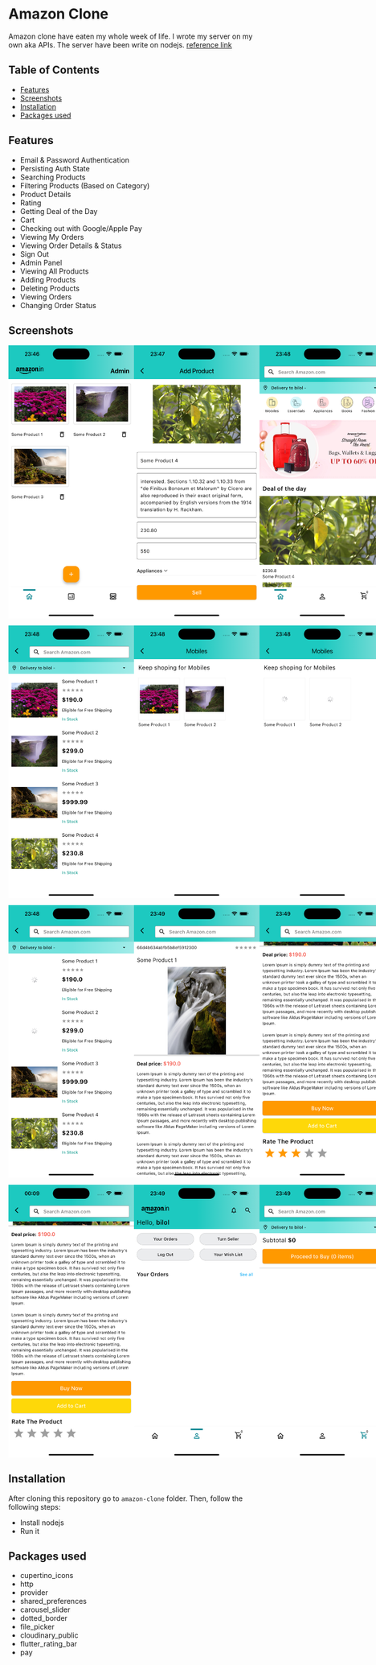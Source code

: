 # Amazon Clone

Amazon clone have eaten my whole week of life.
I wrote my server on my own aka APIs.
The server have been write on nodejs.
[reference link](https://www.youtube.com/watch?v=O3nmP-lZAdg&list=PLlzmAWV2yTgCjoZNF3hLX3puYJir9vSQO&index=3)

## Table of Contents

- [Features](#features)
- [Screenshots](#screenshots)
- [Installation](#installation)
- [Packages used](#packages-used)

## Features

- Email & Password Authentication
- Persisting Auth State
- Searching Products
- Filtering Products (Based on Category)
- Product Details
- Rating
- Getting Deal of the Day
- Cart
- Checking out with Google/Apple Pay
- Viewing My Orders
- Viewing Order Details & Status
- Sign Out
- Admin Panel
- Viewing All Products
- Adding Products
- Deleting Products
- Viewing Orders
- Changing Order Status

## Screenshots

<p style="display: flex;">
  <img src="screenshots/screenshot_admin_posts_screen.png" alt="Sign in" width="250"/>
  <img src="screenshots/screenshot_admin_add_product_screen.png" alt="Sign up" width="250"/>
  <img src="screenshots/screenshot_home_screen.png" alt="Home page" width="250"/>
</p>

<p style="display: flex;">
  <img src="screenshots/screenshot_home_screen_2.png" alt="Blog page" width="250"/>
  <img src="screenshots/screenshot_category_screen.png" alt="Blog page 2" width="250"/>
  <img src="screenshots/screenshot_category_screen_2.png" alt="Blog page 2" width="250"/>
</p>

<p style="display: flex;">
  <img src="screenshots/screenshot_search_screen.png" alt="Blog page" width="250"/>
  <img src="screenshots/screenshot_product_details_screen.png" alt="Blog page 2" width="250"/>
  <img src="screenshots/screenshot_product_details_screen_2.png" alt="Blog page 2" width="250"/>
</p>

<p style="display: flex;">
  <img src="screenshots/screenshot_product_details_screen_3.png" alt="Blog page" width="250"/>
  <img src="screenshots/screenshot_profile_screen.png" alt="Blog page 2" width="250"/>
  <img src="screenshots/screenshot_cart_screen.png" alt="Blog page 2" width="250"/>
</p>

## Installation

After cloning this repository go to `amazon-clone` folder. Then, follow the following steps:

- Install nodejs
- Run it

## Packages used

- cupertino_icons
- http
- provider
- shared_preferences
- carousel_slider
- dotted_border
- file_picker
- cloudinary_public
- flutter_rating_bar
- pay
